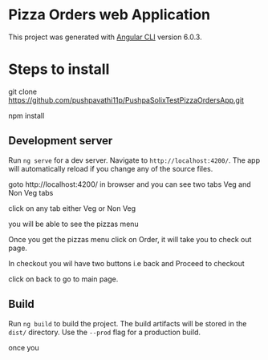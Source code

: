 # Pizza Orders web Application

This project was generated with [Angular CLI](https://github.com/angular/angular-cli) version 6.0.3.

# Steps to install
git clone https://github.com/pushpavathi11p/PushpaSolixTestPizzaOrdersApp.git

npm install

## Development server

Run `ng serve` for a dev server. Navigate to `http://localhost:4200/`. The app will automatically reload if you change any of the source files.

goto http://localhost:4200/ in browser and you can see two tabs Veg and Non Veg tabs

click on any tab either Veg or Non Veg

you will be able to see the pizzas menu

Once you get the pizzas menu click on Order, it will take you to check out page.

In checkout you wil have two buttons i.e back and Proceed to checkout 

click on back to go to main page.

## Build

Run `ng build` to build the project. The build artifacts will be stored in the `dist/` directory. Use the `--prod` flag for a production build.

once you 
